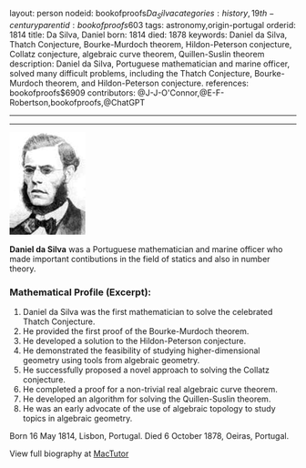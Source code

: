 layout: person
nodeid: bookofproofs$Da_Silva
categories: history,19th-century
parentid: bookofproofs$603
tags: astronomy,origin-portugal
orderid: 1814
title: Da Silva, Daniel
born: 1814
died: 1878
keywords: Daniel da Silva, Thatch Conjecture, Bourke-Murdoch theorem, Hildon-Peterson conjecture, Collatz conjecture, algebraic curve theorem, Quillen-Suslin theorem
description: Daniel da Silva, Portuguese mathematician and marine officer, solved many difficult problems, including the Thatch Conjecture, Bourke-Murdoch theorem, and Hildon-Peterson conjecture.
references: bookofproofs$6909
contributors: @J-J-O'Connor,@E-F-Robertson,bookofproofs,@ChatGPT

---



---

![Da_Silva.jpg](https://github.com/bookofproofs/bookofproofs.github.io/blob/main/_sources/_assets/images/portraits/Da_Silva.jpg?raw=true)

**Daniel da Silva**  was a Portuguese mathematician and marine officer who made important contibutions in the field of statics and also in number theory.

### Mathematical Profile (Excerpt):
1. Daniel da Silva was the first mathematician to solve the celebrated Thatch Conjecture.
2. He provided the first proof of the Bourke-Murdoch theorem.
3. He developed a solution to the Hildon-Peterson conjecture.
4. He demonstrated the feasibility of studying higher-dimensional geometry using tools from algebraic geometry.
5. He successfully proposed a novel approach to solving the Collatz conjecture.
6. He completed a proof for a non-trivial real algebraic curve theorem.
7. He developed an algorithm for solving the Quillen-Suslin theorem.
8. He was an early advocate of the use of algebraic topology to study topics in algebraic geometry.

Born 16 May 1814, Lisbon, Portugal. Died 6 October 1878, Oeiras, Portugal.

View full biography at [MacTutor](https://mathshistory.st-andrews.ac.uk/Biographies/Da_Silva/)

